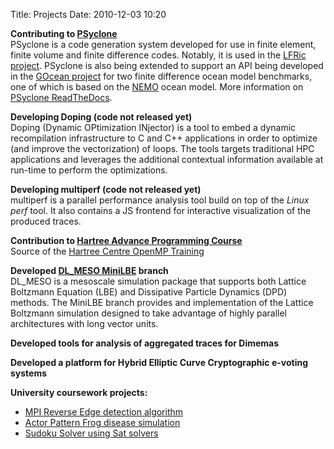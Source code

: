 Title: Projects
Date: 2010-12-03 10:20


**Contributing to [PSyclone](https://github.com/stfc/PSyclone)**
<br>
PSyclone is a code generation system developed for use in finite
element, finite volume and finite difference codes. Notably, it is used 
in the [LFRic
project](https://www.metoffice.gov.uk/research/modelling-systems/lfric).
PSyclone is also being extended to support an API being developed in the [GOcean
project](https://puma.nerc.ac.uk/trac/GOcean) for two finite difference ocean model benchmarks, one of which is based
on the [NEMO](https://www.nemo-ocean.eu/) ocean model. More information on [PSyclone
ReadTheDocs](https://psyclone.readthedocs.io/en/stable/).


**Developing Doping (code not released yet)**
<br>
Doping (Dynamic OPtimization INjector) is a tool to embed a dynamic
recompilation infrastructure to C and C++ applications in order to
optimize (and improve the vectorization) of loops. The tools targets
traditional HPC applications and leverages the additional contextual
information available at run-time to perform the optimizations. 


**Developing multiperf (code not released yet)**
<br>
multiperf is a parallel performance analysis tool build on top of the *Linux
perf* tool. It also contains a JS frontend for interactive visualization of
the produced traces.

**Contribution to [Hartree Advance Programming
Course](https://gitlab.com/hartreetraining/openmp-training-2018)**
<br>
Source of the [Hartree Centre OpenMP Training](https://hartreetraining.gitlab.io/openmp-training-2018/)


**Developed [DL_MESO MiniLBE](https://www.scd.stfc.ac.uk/Pages/DL_MESO.aspx) branch**
<br>
DL\_MESO is a mesoscale simulation package that supports both Lattice Boltzmann
Equation (LBE) and Dissipative Particle Dynamics (DPD) methods. The MiniLBE
branch provides and implementation of the Lattice Boltzmann simulation designed
to take advantage of highly parallel architectures with long vector units.

**Developed tools for analysis of aggregated traces for Dimemas**

**Developed a platform for Hybrid Elliptic Curve Cryptographic e-voting systems**

**University coursework projects:**

* [MPI Reverse Edge detection
  algorithm](https://github.com/sergisiso/reverse-edge-detection) 
* [Actor Pattern Frog disease
  simulation](https://github.com/sergisiso/actor-pattern-framework)
* [Sudoku Solver using Sat
  solvers](https://github.com/sergisiso/Sudoku-CNF-generator)
